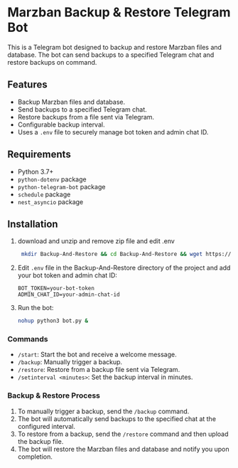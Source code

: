 # Marzban Backup & Restore Telegram Bot

This is a Telegram bot designed to backup and restore Marzban files and database. The bot can send backups to a specified Telegram chat and restore backups on command.

## Features

- Backup Marzban files and database.
- Send backups to a specified Telegram chat.
- Restore backups from a file sent via Telegram.
- Configurable backup interval.
- Uses a `.env` file to securely manage bot token and admin chat ID.

## Requirements

- Python 3.7+
- `python-dotenv` package
- `python-telegram-bot` package
- `schedule` package
- `nest_asyncio` package

## Installation

1. download and unzip and remove zip file and edit .env

    ```bash
     mkdir Backup-And-Restore && cd Backup-And-Restore && wget https://raw.githubusercontent.com/Salarvand-Education/Backup-And-Restore-marzban/main/Backup-And-Restore.zip && unzip Backup-And-Restore.zip && rm -r Backup-And-Restore.zip && pip install -r requirements.txt && nano .env
    ```
2. Edit `.env` file in the Backup-And-Restore directory of the project and add your bot token and admin chat ID:

    ```env
    BOT_TOKEN=your-bot-token
    ADMIN_CHAT_ID=your-admin-chat-id

3. Run the bot:

    ```bash
   nohup python3 bot.py &
    ```


### Commands

- `/start`: Start the bot and receive a welcome message.
- `/backup`: Manually trigger a backup.
- `/restore`: Restore from a backup file sent via Telegram.
- `/setinterval <minutes>`: Set the backup interval in minutes.

### Backup & Restore Process

1. To manually trigger a backup, send the `/backup` command.
2. The bot will automatically send backups to the specified chat at the configured interval.
3. To restore from a backup, send the `/restore` command and then upload the backup file.
4. The bot will restore the Marzban files and database and notify you upon completion.

